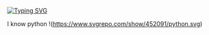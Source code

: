 
[![Typing SVG](https://readme-typing-svg.demolab.com?font=Fira+Code&pause=1000&width=435&lines=Hi+I+am+RadiationX)](https://git.io/typing-svg)

I know python !(https://www.svgrepo.com/show/452091/python.svg)
